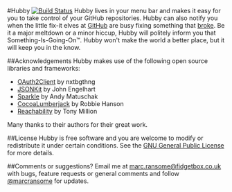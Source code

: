 #Hubby [![Build Status](https://travis-ci.org/marcransome/Hubby.png)](https://travis-ci.org/marcransome/Hubby)
Hubby lives in your menu bar and makes it easy for you to take control of your GitHub repositories.  Hubby can also notify you when the little fix-it elves at [GitHub](https://www.github.com) are busy fixing something that [broke](https://status.github.com/).  Be it a major meltdown or a minor hiccup, Hubby will politely inform you that Something-Is-Going-On™.  Hubby won't make the world a better place, but it will keep you in the know.

##Acknowledgements
Hubby makes use of the following open source libraries and frameworks:
* [OAuth2Client](https://github.com/nxtbgthng/OAuth2Client) by nxtbgthng
* [JSONKit](https://github.com/johnezang/JSONKit) by John Engelhart
* [Sparkle](https://github.com/andymatuschak/Sparkle) by Andy Matuschak
* [CocoaLumberjack](https://github.com/robbiehanson/CocoaLumberjack) by Robbie Hanson
* [Reachability](https://github.com/tonymillion/Reachability) by Tony Million

Many thanks to their authors for their great work.

##License
Hubby is free software and you are welcome to modify or redistribute it under certain conditions. See the [GNU General Public License](http://www.gnu.org/licenses/gpl.html) for more details.

##Comments or suggestions?
Email me at [marc.ransome@fidgetbox.co.uk](mailto://marc.ransome@fidgetbox.co.uk) with bugs, feature requests or general comments and follow [@marcransome](http://www.twitter.com/marcransome) for updates.
